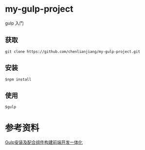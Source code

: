 # my-gulp-project
gulp 入门
## 获取

```
git clone https://github.com/chenlianjiang/my-gulp-project.git
```

## 安装

```
$npm install
```

## 使用

```
$gulp
```

# 参考资料
[Gulp安装及配合组件构建前端开发一体化][1]

[1]: http://www.dbpoo.com/getting-started-with-gulp/
